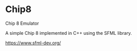 # Chip8
Chip 8 Emulator

A simple Chip 8 implemented in C++ using the SFML library.

https://www.sfml-dev.org/
